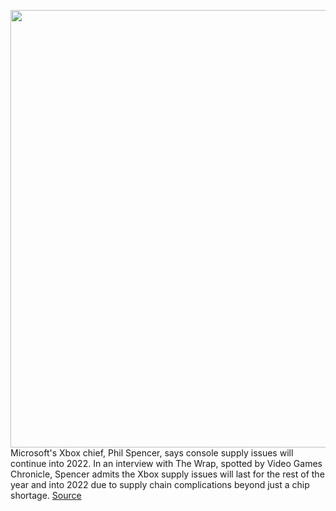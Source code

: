<img src='https://cdn.vox-cdn.com/thumbor/zjcobpiGddHkBTVWTseoCeIzmV8=/0x0:2040x1360/1200x800/filters:focal(857x517:1183x843)/cdn.vox-cdn.com/uploads/chorus_image/image/69930020/vpavic_201103_4275_0163.0.jpg' width='700px' /><br/>
Microsoft's Xbox chief, Phil Spencer, says console supply issues will continue into 2022. In an interview with The Wrap, spotted by Video Games Chronicle, Spencer admits the Xbox supply issues will last for the rest of the year and into 2022 due to supply chain complications beyond just a chip shortage.
<a href='https://www.theverge.com/2021/9/30/22701878/xbox-phil-spencer-supply-constraints-2022'> Source <a/>
